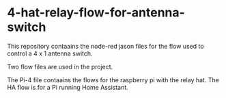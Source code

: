 # 4-hat-relay-flow-for-antenna-switch

This repository contaains the node-red jason files for the flow used to control a 4 x 1 antenna switch.

Two flow files are used in the project. 

The Pi-4 file contaains the flows for the raspberry pi with the relay hat. The HA flow is for a Pi running Home Assistant.
